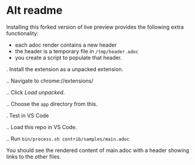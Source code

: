 # Alt readme

Installing this forked version of live preview provides the following extra functionality:

* each adoc render contains a new header
* the header is a temporary file in `/tmp/header.adoc`
* you create a script to populate that header.

. Install the extension as a unpacked extension.

.. Navigate to chrome://extensions/

.. Click *Load unpacked*.

.. Choose the `app` directory from this.

. Test in VS Code

.. Load this repo in VS Code.

.. Run `bin/process.sh contrib/samples/main.adoc`

You should see the rendered content of main.adoc with a header showing links to the other files.


